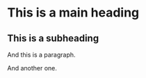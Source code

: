 This is a main heading
======================

This is a subheading
--------------------

And this is a paragraph.

And another one.
